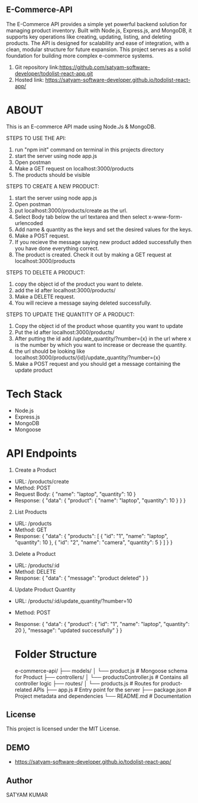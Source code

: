 ## E-Commerce-API

The E-Commerce API provides a simple yet powerful backend solution for managing product inventory. Built with Node.js, Express.js, and MongoDB, it supports key operations like creating, updating, listing, and deleting products. The API is designed for scalability and ease of integration, with a clean, modular structure for future expansion. This project serves as a solid foundation for building more complex e-commerce systems.

1. Git repository link:https://github.com/satyam-software-developer/todolist-react-app.git
2. Hosted link: https://satyam-software-developer.github.io/todolist-react-app/

# ABOUT

This is an E-commerce API made using Node.Js & MongoDB.

STEPS TO USE THE API:

1. run "npm init" command on terminal in this projects directory
2. start the server using node app.js
3. Open postman
4. Make a GET request on localhost:3000/products
5. The products should be visible

STEPS TO CREATE A NEW PRODUCT:

1. start the server using node app.js
2. Open postman
3. put localhost:3000/products/create as the url.
4. Select Body tab below the url textarea and then select x-www-form-urlencoded
5. Add name & quantity as the keys and set the desired values for the keys.
6. Make a POST request.
7. If you recieve the message saying new product added successfully then you have done everything correct.
8. The product is created. Check it out by making a GET request at localhost:3000/products

STEPS TO DELETE A PRODUCT:

1. copy the object id of the product you want to delete.
2. add the id after localhost:3000/products/
3. Make a DELETE request.
4. You will recieve a message saying deleted successfully.

STEPS TO UPDATE THE QUANTITY OF A PRODUCT:

1. Copy the object id of the product whose quantity you want to update
2. Put the id after localhost:3000/products/
3. After putting the id add /update_quantity/?number={x} in the url where x is the number by which you want to increase or decrease the quantity.
4. the url should be looking like localhost:3000/products/{id}/update_quantity/?number={x}
5. Make a POST request and you should get a message containing the update product

# Tech Stack

- Node.js
- Express.js
- MongoDB
- Mongoose

# API Endpoints

1. Create a Product

- URL: /products/create
- Method: POST
- Request Body:
  {
  "name": "laptop",
  "quantity": 10
  }
- Response:
  {
  "data": {
  "product": {
  "name": "laptop",
  "quantity": 10
  }
  }
  }

2. List Products

- URL: /products
- Method: GET
- Response:
  {
  "data": {
  "products": [
  {
  "id": "1",
  "name": "laptop",
  "quantity": 10
  },
  {
  "id": "2",
  "name": "camera",
  "quantity": 5
  }
  ]
  }
  }

3. Delete a Product

- URL: /products/:id
- Method: DELETE
- Response:
  {
  "data": {
  "message": "product deleted"
  }
  }

4. Update Product Quantity

- URL: /products/:id/update_quantity/?number=10
- Method: POST
- Response:
  {
  "data": {
  "product": {
  "id": "1",
  "name": "laptop",
  "quantity": 20
  },
  "message": "updated successfully"
  }
  }

  # Folder Structure

  e-commerce-api/
  ├── models/
  │ └── product.js # Mongoose schema for Product
  ├── controllers/
  │ └── productsController.js # Contains all controller logic
  ├── routes/
  │ └── products.js # Routes for product-related APIs
  ├── app.js # Entry point for the server
  ├── package.json # Project metadata and dependencies
  └── README.md # Documentation

## License

This project is licensed under the MIT License.

## DEMO

- https://satyam-software-developer.github.io/todolist-react-app/

## Author

SATYAM KUMAR
